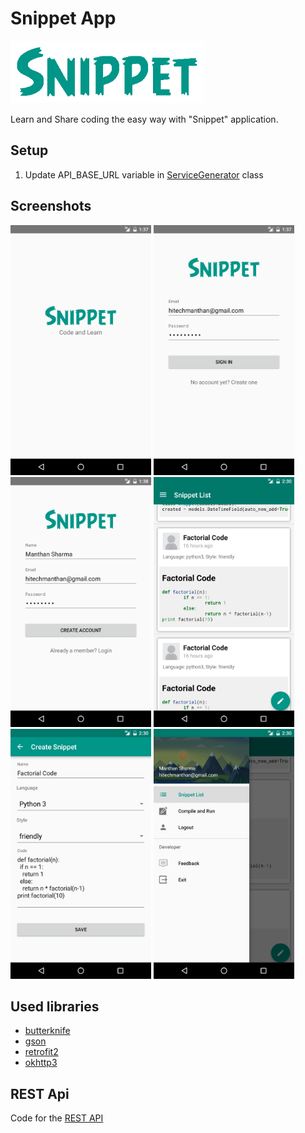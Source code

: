 # Snippet App

<img src="/images/app_logo.png" height="100px"/>

Learn and Share coding the easy way with "Snippet" application.

## Setup
1. Update API_BASE_URL variable in [ServiceGenerator](https://github.com/manthansharma/snippet-app/blob/master/app/src/main/java/com/manthansharma/snippet/ServiceGenerator.java) class

## Screenshots

<img src="/images/screenshot_1.png" height="400px"/>
<img src="/images/screenshot_2.png" height="400px"/>
<img src="/images/screenshot_3.png" height="400px"/>
<img src="/images/screenshot_4.png" height="400px"/>
<img src="/images/screenshot_5.png" height="400px"/>
<img src="/images/screenshot_6.png" height="400px"/>

## Used libraries
* [butterknife](https://github.com/JakeWharton/butterknife)
* [gson](https://github.com/google/gson)
* [retrofit2](https://github.com/square/retrofit)
* [okhttp3](https://github.com/square/okhttp)

## REST Api
Code for the [REST API](https://github.com/manthansharma/snippet-api)
